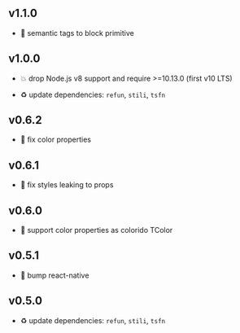 ## v1.1.0

* 🌱 semantic tags to block primitive

## v1.0.0

* 💥 drop Node.js v8 support and require >=10.13.0 (first v10 LTS)

* ♻️ update dependencies: `refun`, `stili`, `tsfn`

## v0.6.2

* 🐞 fix color properties

## v0.6.1

* 🐞 fix styles leaking to props

## v0.6.0

* 🌱 support color properties as colorido TColor

## v0.5.1

* 🐞 bump react-native

## v0.5.0

* ♻️ update dependencies: `refun`, `stili`, `tsfn`
